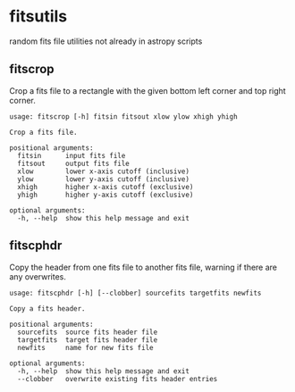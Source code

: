 # fitsutils
random fits file utilities not already in astropy scripts

## fitscrop
Crop a fits file to a rectangle with the given bottom left corner and top right corner.
```
usage: fitscrop [-h] fitsin fitsout xlow ylow xhigh yhigh

Crop a fits file.

positional arguments:
  fitsin      input fits file
  fitsout     output fits file
  xlow        lower x-axis cutoff (inclusive)
  ylow        lower y-axis cutoff (inclusive)
  xhigh       higher x-axis cutoff (exclusive)
  yhigh       higher y-axis cutoff (exclusive)

optional arguments:
  -h, --help  show this help message and exit
```

## fitscphdr
Copy the header from one fits file to another fits file, warning if there are any overwrites.
```
usage: fitscphdr [-h] [--clobber] sourcefits targetfits newfits

Copy a fits header.

positional arguments:
  sourcefits  source fits header file
  targetfits  target fits header file
  newfits     name for new fits file

optional arguments:
  -h, --help  show this help message and exit
  --clobber   overwrite existing fits header entries
```
